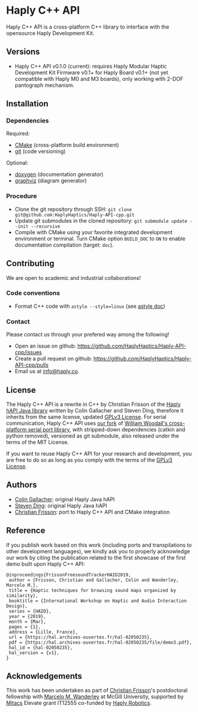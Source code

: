 # Haply C++ API

Haply C++ API is a cross-platform C++ library to interface with the opensource Haply Development Kit.

## Versions

  * Haply C++ API v0.1.0 (current): requires Haply Modular Haptic Development Kit Firmware v0.1+ for Haply Board v0.1+ (not yet compatible with Haply M0 and M3 boards), only working with 2-DOF pantograph mechanism.

## Installation

### Dependencies

Required:
* [CMake](http://www.cmake.org) (cross-platform build environment)
* [git](https://git-scm.com) (code versioning)

Optional:
* [doxygen](https://github.com/doxygen/doxygen) (documentation generator)
* [graphviz](http://graphviz.org) (diagram generator)

### Procedure

* Clone the git repository through SSH: `git clone git@github.com:HaplyHaptics/Haply-API-cpp.git`
* Update git submodules in the cloned repository: `git submodule update --init --recursive`
* Compile with CMake using your favorite integrated development environment or terminal. Turn CMake option `BUILD_DOC` to `ON` to enable documentation compilation (target: `doc`).

## Contributing

We are open to academic and industrial collaborations! 

### Code conventions

  * Format C++ code with `astyle --style=linux` (see [astyle doc](http://astyle.sourceforge.net/))

### Contact

Please contact us through your prefered way among the following!
  * Open an issue on github: https://github.com/HaplyHaptics/Haply-API-cpp/issues
  * Create a pull request on github: https://github.com/HaplyHaptics/Haply-API-cpp/pulls
  * Email us at [info@haply.co](mailto:info@haply.co).

## License

The Haply C++ API is a rewrite in C++ by Christian Frisson of the [Haply hAPI Java library](https://github.com/HaplyHaptics/Haply-hAPI/commit/30031d8f6d5a98815545e4f279a4b673161f91f0) written by Colin Gallacher and Steven Ding, therefore it inherits from the same license, updated [GPLv3 License](LICENSE). For serial communication, Haply C++ API uses [our fork](https://github.com/HaplyHaptics/serial) of [William Woodall's cross-platform serial port library](https://github.com/wjwwood/serial), with stripped-down dependencies (catkin and python removed), versioned as git submodule, also released under the terms of the MIT License.

If you want to reuse Haply C++ API for your research and development, you are free to do so as long as you comply with the terms of the [GPLv3 License](LICENSE).

## Authors

  * [Colin Gallacher](http://haply.co): original Haply Java hAPI
  * [Steven Ding](http://haply.co): original Haply Java hAPI
  * [Christian Frisson](http://frisson.re): port to Haply C++ API and CMake integration

## Reference

If you publish work based on this work (including ports and transpilations to other development languages), we kindly ask you to properly acknowledge our work by citing the publication related to the first showcase of the first demo built upon Haply C++ API: 

```
@inproceedings{FrissonFreesoundTrackerHAID2019,
 author = {Frisson, Christian and Gallacher, Colin and Wanderley, Marcelo M.},
 title = {Haptic techniques for browsing sound maps organized by similarity},
 booktitle = {International Workshop on Haptic and Audio Interaction Design},
 series = {HAID},
 year = {2019},
 month = {Mar},
 pages = {1},
 address = {Lille, France},
 url = {https://hal.archives-ouvertes.fr/hal-02050235},
 pdf = {https://hal.archives-ouvertes.fr/hal-02050235/file/demo3.pdf},
 hal_id = {hal-02050235},
 hal_version = {v1},
}
```

## Acknowledgements

This work has been undertaken as part of [Christian Frisson](http://frisson.re)'s postdoctoral fellowship with [Marcelo M. Wanderley](http://idmil.org) at McGill University, supported by [Mitacs](https://www.mitacs.ca) Elevate grant IT12555 co-funded by [Haply Robotics](http://haply.co).

